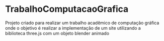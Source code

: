 # TrabalhoComputacaoGrafica
Projeto criado para realizar um trabalho acadêmico de computação gráfica onde o objetivo é realizar a implementação de um site utilizando a biblioteca  three.js com um objeto blender animado 

